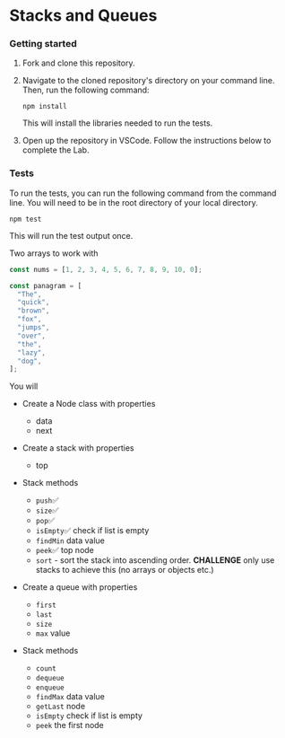 # Stacks and Queues

### Getting started

1. Fork and clone this repository.

1. Navigate to the cloned repository's directory on your command line. Then, run the following command:

   ```
   npm install
   ```

   This will install the libraries needed to run the tests.

1. Open up the repository in VSCode. Follow the instructions below to complete the Lab.

### Tests

To run the tests, you can run the following command from the command line. You will need to be in the root directory of your local directory.

```
npm test
```

This will run the test output once.

Two arrays to work with

```js
const nums = [1, 2, 3, 4, 5, 6, 7, 8, 9, 10, 0];

const panagram = [
  "The",
  "quick",
  "brown",
  "fox",
  "jumps",
  "over",
  "the",
  "lazy",
  "dog",
];
```

You will

- Create a Node class with properties

  - data
  - next

- Create a stack with properties
  - top
- Stack methods

  - `push`✅
  - `size`✅
  - `pop`✅
  - `isEmpty`✅ check if list is empty
  - `findMin` data value
  - `peek`✅ top node
  - `sort` - sort the stack into ascending order. **CHALLENGE** only use stacks to achieve this (no arrays or objects etc.)

- Create a queue with properties

  - `first`
  - `last`
  - `size`
  - `max` value

- Stack methods

  - `count`
  - `dequeue`
  - `enqueue`
  - `findMax` data value
  - `getLast` node
  - `isEmpty` check if list is empty
  - `peek` the first node
